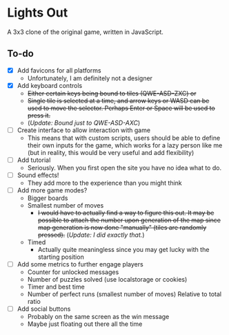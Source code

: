 # Lights Out

A 3x3 clone of the original game, written in JavaScript.

## To-do
- [x] Add favicons for all platforms
  - Unfortunately, I am definitely not a designer
- [x] Add keyboard controls
  - ~~Either certain keys being bound to tiles (QWE-ASD-ZXC) or~~
  - ~~Single tile is selected at a time, and arrow keys or WASD can be used to move the selector. Perhaps Enter or Space will be used to press it.~~
  - (*Update: Bound just to QWE-ASD-AXC*)
- [ ] Create interface to allow interaction with game
  - This means that with custom scripts, users should be able to define their own inputs for the game, which works for a lazy person like me (but in reality, this would be very useful and add flexibility)
- [ ] Add tutorial
  - Seriously. When you first open the site you have no idea what to do.
- [ ] Sound effects!
  - They add more to the experience than you might think
- [ ] Add more game modes?
  - Bigger boards
  - Smallest number of moves
    - ~~I would have to actually find a way to figure this out. It may be possible to attach the number upon generation of the map since map generation is now done "manually" (tiles are randomly pressed).~~ (*Update: I did exactly that.*)
  - Timed
    - Actually quite meaningless since you may get lucky with the starting position
- [ ] Add some metrics to further engage players
  - Counter for unlocked messages
  - Number of puzzles solved (use localstorage or cookies)
  - Timer and best time
  - Number of perfect runs (smallest number of moves)
    Relative to total ratio
- [ ] Add social buttons
  - Probably on the same screen as the win message
  - Maybe just floating out there all the time
